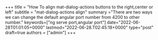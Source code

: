 +++
title = "How To align mat-dialog-actions buttons to the right,center or left"
subtitle = "mat-dialog-actions align"
summary ="There are two ways we can change the default angular port number from 4200 to other number."
keywords=["ng serve port,angular port"]
date="2022-06-28T01:01:05+0000"
lastmod="2022-06-28.T02:45:18+0000"
type="post"
draft=true
authors = ["admin"]
+++


